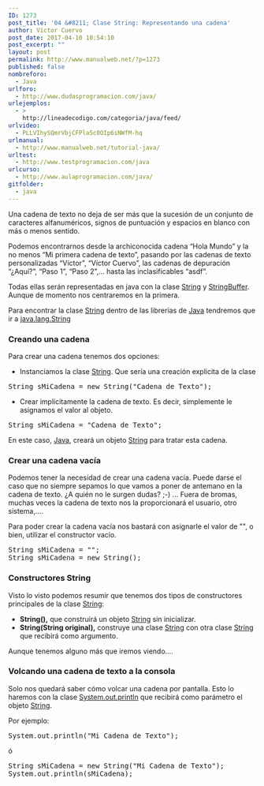 ```yaml
---
ID: 1273
post_title: '04 &#8211; Clase String: Representando una cadena'
author: Víctor Cuervo
post_date: 2017-04-10 10:54:10
post_excerpt: ""
layout: post
permalink: http://www.manualweb.net/?p=1273
published: false
nombreforo:
  - Java
urlforo:
  - http://www.dudasprogramacion.com/java/
urlejemplos:
  - >
    http://lineadecodigo.com/categoria/java/feed/
urlvideo:
  - PLLVIhySQmrVbjCFPla5c0OIp6iNWfM-hq
urlmanual:
  - http://www.manualweb.net/tutorial-java/
urltest:
  - http://www.testprogramacion.com/java
urlcurso:
  - http://www.aulaprogramacion.com/java/
gitfolder:
  - java
---
```

<!--TOC-->Una cadena de texto no deja de ser más que la sucesión de un conjunto de caracteres alfanuméricos, signos de puntuación y espacios en blanco con más o menos sentido.

<p class="texto">
  Podemos encontrarnos desde la archiconocida cadena “Hola Mundo” y la no menos “Mi primera cadena de texto”, pasando por las cadenas de texto personalizadas “Víctor”, “Víctor Cuervo”, las cadenas de depuración “¿Aquí?”, “Paso 1”, “Paso 2”,... hasta las inclasificables “asdf”.
</p>

<p class="texto">
  Todas ellas serán representadas en java con la clase <a title="String" href="http://www.w3api.com/wiki/Java:String">String</a> y <a title="StringBuffer" href="http://www.w3api.com/wiki/Java:StringBuffer">StringBuffer</a>. Aunque de momento nos centraremos en la primera.
</p>

<p class="texto">
  Para encontrar la clase <a title="String" href="http://www.w3api.com/wiki/Java:String">String</a> dentro de las librerías de <a title="Java" href="http://www.manualweb.net/tutorial-java/">Java</a> tendremos que ir a <span class="codigo"><a title="java.lang.String" href="http://www.w3api.com/wiki/Categor%C3%ADa:Java_Lang">java.lang.String</a></span>
</p>

### Creando una cadena

<p class="texto">
  Para crear una cadena tenemos dos opciones:
</p>

*   Instanciamos la clase [String][1]. Que sería una creación explicita de la clase

<pre>String sMiCadena = new String("Cadena de Texto");</pre>

*   Crear implícitamente la cadena de texto. Es decir, simplemente le asignamos el valor al objeto.

<pre>String sMiCadena = "Cadena de Texto";</pre>

<p class="texto">
  En este caso, <a title="Java" href="http://www.manualweb.net/tutorial-java/">Java</a>, creará un objeto <a title="String" href="http://www.w3api.com/wiki/Java:String">String</a> para tratar esta cadena.
</p>

### Crear una cadena vacía

<p class="texto">
  Podemos tener la necesidad de crear una cadena vacía. Puede darse el caso que no siempre sepamos lo que vamos a poner de antemano en la cadena de texto. ¿A quién no le surgen dudas? ;-) ... Fuera de bromas, muchas veces la cadena de texto nos la proporcionará el usuario, otro sistema,....
</p>

<p class="texto">
  Para poder crear la cadena vacía nos bastará con asignarle el valor de "", o bien, utilizar el constructor vacío.
</p>

<pre>String sMiCadena = "";
String sMiCadena = new String();</pre>

### Constructores String

<p class="texto">
  Visto lo visto podemos resumir que tenemos dos tipos de constructores principales de la clase <a title="String" href="http://www.w3api.com/wiki/Java:String">String</a>:
</p>

*   **String(),** <span style="font-weight: normal">q</span><span style="font-weight: normal">ue construirá un objeto <a title="String" href="http://www.w3api.com/wiki/Java:String">String</a> sin inicializar.</span>
*   **String(String original),** <span style="font-weight: normal">construye una clase <a title="String" href="http://www.w3api.com/wiki/Java:String">String</a> con otra clase <a title="String" href="http://www.w3api.com/wiki/Java:String">String</a> que recibirá como argumento.</span>

<p class="texto">
  Aunque tenemos alguno más que iremos viendo....
</p>

### Volcando una cadena de texto a la consola

<p class="texto">
  Solo nos quedará saber cómo volcar una cadena por pantalla. Esto lo haremos con la clase <span class="codigo"><a title="System.out" href="http://www.w3api.com/wiki/Java:System.out">System.out.println</a></span> que recibirá como parámetro el objeto <a title="String" href="http://www.w3api.com/wiki/Java:String">String</a>.
</p>

<p class="texto">
  Por ejemplo:
</p>

<pre>System.out.println("Mi Cadena de Texto");</pre>

<p class="texto">
  ó
</p>

<pre>String sMiCadena = new String("Mi Cadena de Texto");
System.out.println(sMiCadena);</pre>

 [1]: http://www.w3api.com/wiki/Java:String "String"